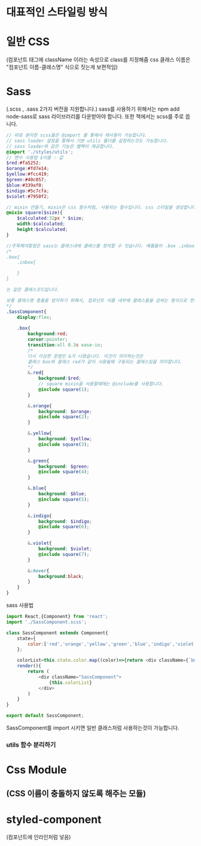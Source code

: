 # 대표적인 스타일링 방식 
# 일반 CSS 
(컴포넌트 태그에 className 이라는 속성으로 class를 지정해줌 css 클래스 이름은 "컴포넌트 이름-클래스명" 식으로 짓는게 보편적임) 
# Sass 
(.scss , .sass 2가지 버전을 지원합니다.)
sass를 사용하기 위해서는 npm add node-sass로 sass 라이브러리를 다운받아야 합니다. 또한 책에서는 scss를 주로 씁니다. 

```scss
// 따로 분리한 scss들은 @import 를 통해서 재사용이 가능합니다.
// sass loader 설정을 통해서 기본 utils 폴더를 설정하는것도 가능합니다.
// sass loader와 같은 기능은 웹팩이 제공합니다.
@import './styles/utils';
// 변수 사용법 $이름 : 값
$red:#fa5252;
$orange:#fd7e14;
$yellow:#fcc419;
$green:#40c057;
$blue:#339af0;
$indigo:#5c7cfa;
$violet:#7950f2;

// mixin 만들기, mixin은 css 함수처럼, 사용되는 함수입니다. css 스타일을 생성합니다.
@mixin square($size){
    $calculated:32px * $size;
    width:$calculated;
    height:$calculated;
}

//주목해야할점은 sass는 클래스내에 클래스를 정의할 수 잇습니다. 예를들어 .box .inbox{} =>
/*
.box{
    .inbox{

    }
}

는 같은 클래스코드입니다.

보통 클래스명 충돌을 방지하기 위해서, 컴포넌트 이름 내부에 클래스들을 감싸는 형식으로 한다고 합니다.
*/
.SassComponent{
    display:flex;
    
    .box{
        background:red;
        cursor:pointer;
        transition:all 0.3s ease-in;
        /*
        다시 이상한 문법인 &가 나왔습니다. 이것이 의미하는것은
        클래스 box와 클래스 red가 같이 사용될때 구동되는 클래스임을 의미합니다.
        */
        &.red{
            background:$red;
            // square mixin을 사용할때에는 @include를 사용합니다.
            @include square(1);
        }

        &.orange{
            background: $orange;
            @include square(2);
        }

        &.yellow{
            background: $yellow;
            @include square(3);
        }

        &.green{
            background: $green;
            @include square(4);
        }

        &.blue{
            background: $blue;
            @include square(5);
        }

        &.indigo{
            background: $indigo;
            @include square(6);
        }

        &.violet{
            background: $violet;
            @include square(7);
        }

        &:hover{
            background:black;
        }
    }
}
```

sass 사용법

```js
import React,{Component} from 'react';
import './SassComponent.scss';

class SassComponent extends Component{
    state={
        color:['red','orange','yellow','green','blue','indigo','violet'],
    };

    colorList=this.state.color.map((color)=>{return <div className={`box ${color}`}> </div>})
    render(){
        return (
            <div className="SassComponent">
                {this.colorList}
            </div>
        )
    }
}

export default SassComponent;
```

SassComponent를 import 시키면 일반 클래스처럼 사용하는것이 가능합니다.


### utils 함수 분리하기





# Css Module 
## (CSS 이름이 충돌하지 않도록 해주는 모듈)


# styled-component
 (컴포넌트에 인라인처럼 넣음)